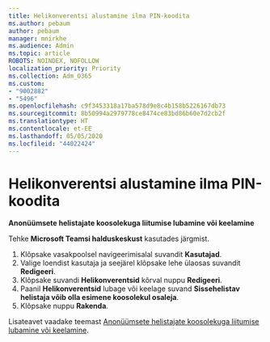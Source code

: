 ```yaml
---
title: Helikonverentsi alustamine ilma PIN-koodita
ms.author: pebaum
author: pebaum
manager: mnirkhe
ms.audience: Admin
ms.topic: article
ROBOTS: NOINDEX, NOFOLLOW
localization_priority: Priority
ms.collection: Adm_O365
ms.custom:
- "9002882"
- "5496"
ms.openlocfilehash: c9f3453318a17ba578d9e8c4b158b5226167db73
ms.sourcegitcommit: 8b50994a2979778ce8474ce83bd86b60e7d2cb2f
ms.translationtype: HT
ms.contentlocale: et-EE
ms.lasthandoff: 05/05/2020
ms.locfileid: "44022424"
---
```

# <a name="start-an-audio-conference-without-a-pin"></a>Helikonverentsi alustamine ilma PIN-koodita

**Anonüümsete helistajate koosolekuga liitumise lubamine või keelamine**

Tehke **Microsoft Teamsi halduskeskust** kasutades järgmist.

1. Klõpsake vasakpoolsel navigeerimisalal suvandit **Kasutajad**.
2. Valige loendist kasutaja ja seejärel klõpsake lehe ülaosas suvandit **Redigeeri**.
3. Klõpsake suvandi **Helikonverentsid** kõrval nuppu **Redigeeri**.
4. Paanil **Helikonverentsid** lubage või keelage suvand **Sissehelistav helistaja võib olla esimene koosolekul osaleja**.
5. Klõpsake nuppu **Rakenda**.

Lisateavet vaadake teemast [Anonüümsete helistajate koosolekuga liitumise lubamine või keelamine](https://docs.microsoft.com/microsoftteams/start-an-audio-conference-over-the-phone-without-a-pin-in-teams).
